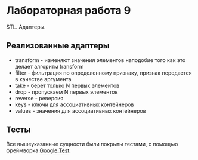 # Лабораторная работа 9

STL. Адаптеры.

## Реализованные адаптеры

* transform - изменяют значения элементов наподобие того как это делает алгоритм transform
* filter    - фильтрация по определенному признаку, признак передается в качестве аргумента
* take      - берет только N первых элементов
* drop      - пропускаем N первых элементов
* reverse   - реверсия
* keys      - ключи для ассоциативных контейнеров
* values    - значения для ассоциативных контейнеров


## Тесты

Все вышеуказанные сущности были покрыты тестами, с помощью фреймворка [Google Test](http://google.github.io/googletest).
